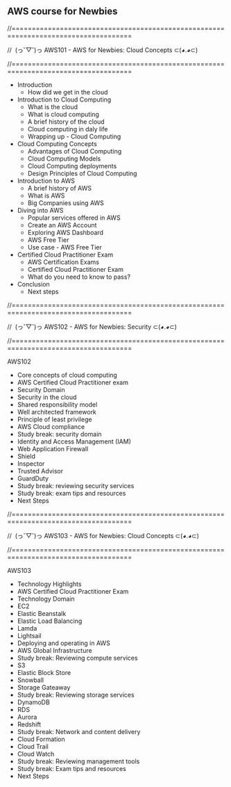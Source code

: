 ## AWS course for Newbies

//====================================================================================

//  (っ˘▽˘)っ AWS101 - AWS for Newbies: Cloud Concepts ⊂(◕.◕⊂)

//====================================================================================
- Introduction
	- How did we get in the cloud
- Introduction to Cloud Computing
	- What is the cloud
	- What is cloud computing
	- A brief history of the cloud
	- Cloud computing in daly life
	- Wrapping up - Cloud Computing
- Cloud Computing Concepts
	- Advantages of Cloud Computing
	- Cloud Computing Models
	- Cloud Computing deployments
	- Design Principles of Cloud Computing
- Introduction to AWS
	- A brief history of AWS
	- What is AWS
	- Big Companies using AWS
- Diving into AWS
	- Popular services offered in AWS
	- Create an AWS Account
	- Exploring AWS Dashboard
	- AWS Free Tier
	- Use case - AWS Free Tier
- Certified Cloud Practitioner Exam
	- AWS Certification Exams
	- Certified Cloud Practitioner Exam
	- What do you need to know to pass?
- Conclusion
	- Next steps

//====================================================================================

//  (っ˘▽˘)っ AWS102 - AWS for Newbies: Security ⊂(◕.◕⊂)

//====================================================================================

AWS102
- Core concepts of cloud computing
- AWS Certified Cloud Practitioner exam
- Security Domain
- Security in the cloud
- Shared responsibility model
- Well architected framework
- Principle of least privilege
- AWS Cloud compliance
- Study break: security domain
- Identity and Access Management (IAM)
- Web Application Firewall
- Shield
- Inspector
- Trusted Advisor
- GuardDuty
- Study break: reviewing security services
- Study break: exam tips and resources
- Next Steps

//====================================================================================

//  (っ˘▽˘)っ AWS103 - AWS for Newbies: Cloud Concepts ⊂(◕.◕⊂)

//====================================================================================

AWS103
- Technology Highlights
- AWS Certified Cloud Practitioner Exam
- Technology Domain
- EC2
- Elastic Beanstalk
- Elastic Load Balancing
- Lamda
- Lightsail
- Deploying and operating in AWS
- AWS Global Infrastructure
- Study break: Reviewing compute services
- S3
- Elastic Block Store
- Snowball
- Storage Gateaway
- Study break: Reviewing storage services
- DynamoDB
- RDS
- Aurora
- Redshift
- Study break: Network and content delivery
- Cloud Formation
- Cloud Trail
- Cloud Watch
- Study break: Reviewing management tools
- Study break: Exam tips and resources
- Next Steps


